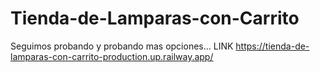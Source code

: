# Tienda-de-Lamparas-con-Carrito
Seguimos probando y probando mas opciones...
LINK  https://tienda-de-lamparas-con-carrito-production.up.railway.app/
